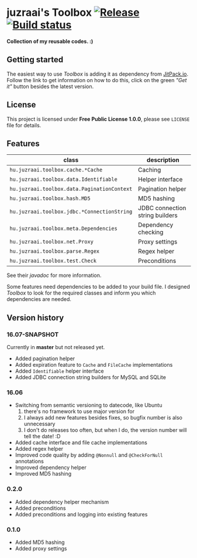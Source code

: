 # juzraai's Toolbox [![Release](https://jitpack.io/v/juzraai/toolbox.svg)](https://jitpack.io/#juzraai/toolbox) [![Build status](https://travis-ci.org/juzraai/toolbox.svg)](https://travis-ci.org/juzraai/toolbox)

**Collection of my reusable codes. :)**



## Getting started

The easiest way to use *Toolbox* is adding it as dependency from [JitPack.io](https://jitpack.io/#juzraai/toolbox). Follow the link to get information on how to do this, click on the green *"Get it"* button besides the latest version.



## License

This project is licensed under **Free Public License 1.0.0**, please see `LICENSE` file for details.



## Features

class                                       | description
--------------------------------------------|----------------
`hu.juzraai.toolbox.cache.*Cache`           | Caching
`hu.juzraai.toolbox.data.Identifiable`      | Helper interface
`hu.juzraai.toolbox.data.PaginationContext` | Pagination helper
`hu.juzraai.toolbox.hash.MD5`               | MD5 hashing
`hu.juzraai.toolbox.jdbc.*ConnectionString` | JDBC connection string builders
`hu.juzraai.toolbox.meta.Dependencies`      | Dependency checking
`hu.juzraai.toolbox.net.Proxy`              | Proxy settings
`hu.juzraai.toolbox.parse.Regex`            | Regex helper
`hu.juzraai.toolbox.test.Check`             | Preconditions

See their *javadoc* for more information.

Some features need dependencies to be added to your build file. I designed *Toolbox* to look for the required classes and inform you which dependencies are needed.



## Version history

### 16.07-SNAPSHOT

Currently in **master** but not released yet.

* Added pagination helper
* Added expiration feature to `Cache` and `FileCache` implementations
* Added `Identifiable` helper interface
* Added JDBC connection string builders for MySQL and SQLite

### 16.06

* Switching from semantic versioning to datecode, like Ubuntu
    1. there's no framework to use major version for
    2. I always add new features besides fixes, so bugfix number is also unnecessary
    3. I don't do releases too often, but when I do, the version number will tell the date! :D
* Added cache interface and file cache implementations
* Added regex helper
* Improved code quality by adding `@Nonnull` and `@CheckForNull` annotations
* Improved dependency helper
* Improved MD5 hashing

### 0.2.0

* Added dependency helper mechanism
* Added preconditions
* Added preconditions and logging into existing features

### 0.1.0

* Added MD5 hashing
* Added proxy settings